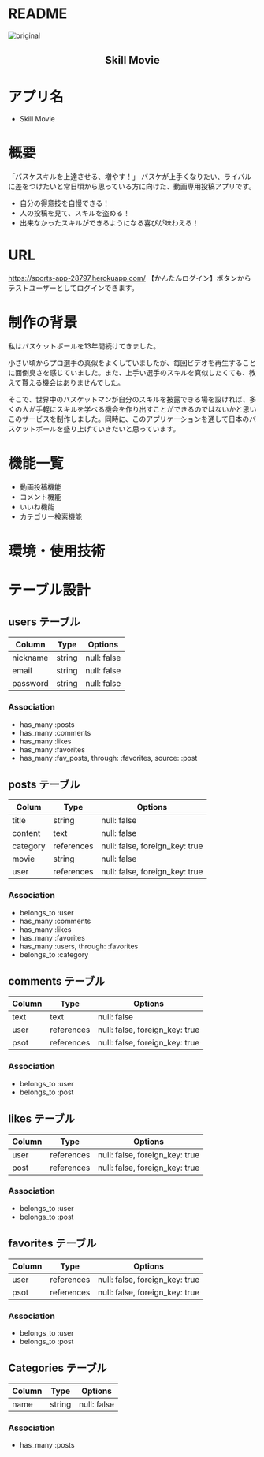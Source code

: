 # README
![original](https://user-images.githubusercontent.com/69024430/95948327-51947b00-0e2b-11eb-9723-239f7def4aaa.jpg)

<h2 align="center">Skill Movie</h2>

# アプリ名
- Skill Movie

# 概要
 「バスケスキルを上達させる、増やす！」
 バスケが上手くなりたい、ライバルに差をつけたいと常日頃から思っている方に向けた、動画専用投稿アプリです。
- 自分の得意技を自慢できる！
- 人の投稿を見て、スキルを盗める！
- 出来なかったスキルができるようになる喜びが味わえる！

# URL
 https://sports-app-28797.herokuapp.com/
【かんたんログイン】ボタンからテストユーザーとしてログインできます。

# 制作の背景
 私はバスケットボールを13年間続けてきました。

 小さい頃からプロ選手の真似をよくしていましたが、毎回ビデオを再生することに面倒臭さを感じていました。また、上手い選手のスキルを真似したくても、教えて貰える機会はありませんでした。

 そこで、世界中のバスケットマンが自分のスキルを披露できる場を設ければ、多くの人が手軽にスキルを学べる機会を作り出すことができるのではないかと思いこのサービスを制作しました。同時に、このアプリケーションを通して日本のバスケットボールを盛り上げていきたいと思っています。

# 機能一覧
- 動画投稿機能
- コメント機能
- いいね機能
- カテゴリー検索機能


# 環境・使用技術


# テーブル設計

## users テーブル

| Column   | Type        | Options       |
| ---------| ----------- | --------------|
| nickname | string      | null: false   |
| email    | string      | null: false   |
| password | string      | null: false   |

### Association

- has_many :posts
- has_many :comments
- has_many :likes
- has_many :favorites
- has_many :fav_posts, through: :favorites, source: :post

## posts テーブル

| Colum    | Type       | Options                        |
| -------- | ---------- | ------------------------------ |
| title    | string     | null: false                    |
| content  | text       | null: false                    |
| category | references | null: false, foreign_key: true |
| movie    | string     | null: false                    |
| user     | references | null: false, foreign_key: true |

### Association

- belongs_to :user
- has_many :comments
- has_many :likes
- has_many :favorites
- has_many :users, through: :favorites
- belongs_to :category

## comments テーブル

| Column  | Type       | Options                        |
| ------- | ---------- | ------------------------------ |
| text    | text       | null: false
| user    | references | null: false, foreign_key: true |
| psot    | references | null: false, foreign_key: true |

### Association

- belongs_to :user
- belongs_to :post

## likes テーブル

| Column  | Type       | Options                        |
| ------- | ---------- | ------------------------------ |
| user    | references | null: false, foreign_key: true |
| post    | references | null: false, foreign_key: true |

### Association

- belongs_to :user
- belongs_to :post

## favorites テーブル

| Column  | Type       | Options                        |
| ------- | ---------- | ------------------------------ |
| user    | references | null: false, foreign_key: true |
| psot    | references | null: false, foreign_key: true |

### Association

- belongs_to :user
- belongs_to :post

## Categories テーブル

| Column  | Type       | Options     |
| ------- | ---------- | ------------|
| name    | string     | null: false |

### Association

- has_many :posts